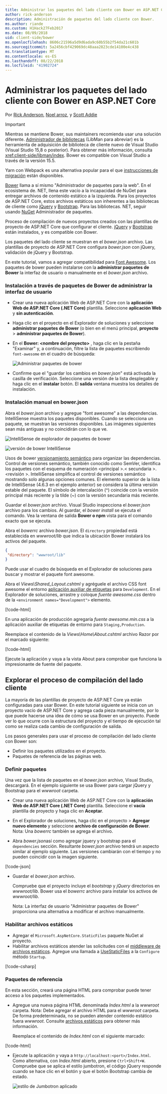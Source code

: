 ```yaml
---
title: Administrar los paquetes del lado cliente con Bower en ASP.NET Core
author: rick-anderson
description: Administración de paquetes del lado cliente con Bower.
ms.author: riande
ms.custom: H1Hack27Feb2017
ms.date: 08/09/2018
uid: client-side/bower
ms.openlocfilehash: 8606c21596a5d9d6ada9c60b55b2f54da21c601b
ms.sourcegitcommit: 5a2456cbf429069dc48aaa2823cde14100e4c438
ms.translationtype: MT
ms.contentlocale: es-ES
ms.lasthandoff: 08/22/2018
ms.locfileid: "41902724"
---
```

# <a name="manage-client-side-packages-with-bower-in-aspnet-core"></a>Administrar los paquetes del lado cliente con Bower en ASP.NET Core

Por [Rick Anderson](https://twitter.com/RickAndMSFT), [Noel arroz](https://blog.falafel.com/falafel-software-recognized-sitefinity-website-year/), y [Scott Addie](https://scottaddie.com)

> [!IMPORTANT]
> Mientras se mantiene Bower, sus maintainers recomienda usar una solución diferente. [Administrador de bibliotecas](https://blogs.msdn.microsoft.com/webdev/2018/04/18/what-happened-to-bower/) (LibMan para abreviar) es la herramienta de adquisición de biblioteca de cliente nuevo de Visual Studio (Visual Studio 15,8 o posterior). Para obtener más información, consulta <xref:client-side/libman/index>. Bower es compatible con Visual Studio a través de la versión 15.5.
>
> Yarn con Webpack es una alternativa popular para el que [instrucciones de migración](https://bower.io/blog/2017/how-to-migrate-away-from-bower/) están disponibles.

[Bower](https://bower.io/) llama a sí mismo "Administrador de paquetes para la web". En el ecosistema de. NET, llena este vacío a la incapacidad de NuGet para entregar archivos de contenido estático a la izquierda. Para los proyectos de ASP.NET Core, estos archivos estáticos son inherentes a las bibliotecas de cliente como [jQuery](http://jquery.com/) y [Bootstrap](http://getbootstrap.com/). Para las bibliotecas. NET, seguir usando [NuGet](https://www.nuget.org/) Administrador de paquetes.

Proceso de compilación de nuevos proyectos creados con las plantillas de proyecto de ASP.NET Core que configurar el cliente. [jQuery](http://jquery.com/) y [Bootstrap](http://getbootstrap.com/) están instalados, y es compatible con Bower.

Los paquetes del lado cliente se muestran en el *bower.json* archivo. Las plantillas de proyecto de ASP.NET Core configura *bower.json* con jQuery, validación de jQuery y Bootstrap.

En este tutorial, vamos a agregar compatibilidad para [Font Awesome](http://fontawesome.io). Los paquetes de bower pueden instalarse con la **administrar paquetes de Bower** la interfaz de usuario o manualmente en el *bower.json* archivo.

### <a name="installation-via-manage-bower-packages-ui"></a>Instalación a través de paquetes de Bower de administrar la interfaz de usuario

* Crear una nueva aplicación Web de ASP.NET Core con la **aplicación Web de ASP.NET Core (.NET Core)** plantilla. Seleccione **aplicación Web** y **sin autenticación**.

* Haga clic en el proyecto en el Explorador de soluciones y seleccione **administrar paquetes de Bower** (o bien en el menú principal, **proyecto** > **administrar paquetes de Bower**).

* En el **Bower: \<nombre del proyecto\>**  , haga clic en la pestaña "Examinar" y, a continuación, filtre la lista de paquetes escribiendo `font-awesome` en el cuadro de búsqueda:

  ![Administrar paquetes de bower](bower/_static/manage-bower-packages.png)

* Confirme que el "guardar los cambios en *bower.json*" está activada la casilla de verificación. Seleccione una versión de la lista desplegable y haga clic en el **instalar** botón. El **salida** ventana muestra los detalles de instalación.

### <a name="manual-installation-in-bowerjson"></a>Instalación manual en bower.json

Abra el *bower.json* archivo y agregue "font awesome" a las dependencias. IntelliSense muestra los paquetes disponibles. Cuando se selecciona un paquete, se muestran las versiones disponibles. Las imágenes siguientes sean más antiguas y no coincidirán con lo que ve.

![IntelliSense de explorador de paquetes de bower](bower/_static/add-package.png)

![versión de bower IntelliSense](bower/_static/version-intelliSense.png)

Usos de bower [versionamiento semántico](http://semver.org/) para organizar las dependencias. Control de versiones semántico, también conocido como SemVer, identifica los paquetes con el esquema de numeración \<principal >.\< secundaria >. \<revisión >. IntelliSense simplifica el control de versiones semántico mostrando solo algunas opciones comunes. El elemento superior de la lista de IntelliSense (4.6.3 en el ejemplo anterior) se considera la última versión estable del paquete. El símbolo de intercalación (^) coincide con la versión principal más reciente y la tilde (~) con la versión secundaria más reciente.

Guardar el *bower.json* archivo. Visual Studio inspecciona el *bower.json* archivo para los cambios. Al guardar, el *bower install* se ejecuta el comando. Vea la ventana de salida **Bower o npm** vista para el comando exacto que se ejecuta.

Abra el *bowerrc* archivo *bower.json*. El `directory` propiedad está establecida en *wwwroot/lib* que indica la ubicación Bower instalará los activos del paquete.

```json
{
 "directory": "wwwroot/lib"
}
```

Puede usar el cuadro de búsqueda en el Explorador de soluciones para buscar y mostrar el paquete font awesome.

Abra el *Views\Shared\_Layout.cshtml* y agréguele el archivo CSS font awesome el entorno [aplicación auxiliar de etiquetas](xref:mvc/views/tag-helpers/intro) para `Development`. En el Explorador de soluciones, arrastre y coloque *fuente awesome.css* dentro de la `<environment names="Development">` elemento.

[!code-html[](bower/sample/_Layout.cshtml?highlight=4&range=9-13)]

En una aplicación de producción agregaría *fuente awesome.min.css* a la aplicación auxiliar de etiquetas de entorno para `Staging,Production`.

Reemplace el contenido de la *Views\Home\About.cshtml* archivo Razor por el marcado siguiente:

[!code-html[](bower/sample/About.cshtml)]

Ejecute la aplicación y vaya a la vista About para comprobar que funciona la impresionante de fuente del paquete.

## <a name="exploring-the-client-side-build-process"></a>Explorar el proceso de compilación del lado cliente

La mayoría de las plantillas de proyecto de ASP.NET Core ya están configuradas para usar Bower. En este tutorial siguiente se inicia con un proyecto vacío de ASP.NET Core y agrega cada pieza manualmente, por lo que puede hacerse una idea de cómo se usa Bower en un proyecto. Puede ver lo que ocurre con la estructura del proyecto y el tiempo de ejecución tal como se realiza cada cambio de configuración de salida.

Los pasos generales para usar el proceso de compilación del lado cliente con Bower son:

* Definir los paquetes utilizados en el proyecto. <!-- once defined, you don't need to download them, VS does -->
* Paquetes de referencia de las páginas web.

### <a name="define-packages"></a>Definir paquetes

Una vez que la lista de paquetes en el *bower.json* archivo, Visual Studio, descargará. En el ejemplo siguiente se usa Bower para cargar jQuery y Bootstrap para el *wwwroot* carpeta.

* Crear una nueva aplicación Web de ASP.NET Core con la **aplicación Web de ASP.NET Core (.NET Core)** plantilla. Seleccione el **vacía** plantilla de proyecto y haga clic en **Aceptar**.

* En el Explorador de soluciones, haga clic en el proyecto > **Agregar nuevo elemento** y seleccione **archivo de configuración de Bower**. Nota: Una *bowerrc* también se agrega el archivo.

* Abra *bower.json*así como agregar jquery y bootstrap para el `dependencies` sección. Resultante *bower.json* archivo tendrá un aspecto similar al ejemplo siguiente. Las versiones cambiarán con el tiempo y no pueden coincidir con la imagen siguiente.

[!code-json[](bower/sample/bower.json?highlight=5,6)]

* Guardar el *bower.json* archivo.

  Compruebe que el proyecto incluye el *bootstrap* y *jQuery* directorios en *wwwroot/lib*. Bower usa el *bowerrc* archivo para instalar los activos de *wwwroot/lib*.

  Nota: La interfaz de usuario "Administrar paquetes de Bower" proporciona una alternativa a modificar el archivo manualmente.

### <a name="enable-static-files"></a>Habilitar archivos estáticos

* Agregar el `Microsoft.AspNetCore.StaticFiles` paquete NuGet al proyecto.
* Habilitar archivos estáticos atender las solicitudes con el [middleware de archivos estáticos](/dotnet/api/microsoft.aspnetcore.builder.staticfileextensions). Agregue una llamada a [UseStaticFiles](/dotnet/api/microsoft.aspnetcore.builder.staticfileextensions) a la `Configure` método `Startup`.

[!code-csharp[](bower/sample/Startup.cs?highlight=9)]

### <a name="reference-packages"></a>Paquetes de referencia

En esta sección, creará una página HTML para comprobar puede tener acceso a los paquetes implementados.

* Agregue una nueva página HTML denominada *Index.html* a la *wwwroot* carpeta. Nota: Debe agregar el archivo HTML para el *wwwroot* carpeta. De forma predeterminada, no se pueden atender contenido estático fuera *wwwroot*. Consulte [archivos estáticos](xref:fundamentals/static-files) para obtener más información.

  Reemplace el contenido de *Index.html* con el siguiente marcado:

[!code-html[](bower/sample/Index.html)]

* Ejecute la aplicación y vaya a `http://localhost:<port>/Index.html`. Como alternativa, con *Index.html* abierto, presione `Ctrl+Shift+W`. Compruebe que se aplica el estilo jumbotron, el código jQuery responde cuando se hace clic en el botón y que el botón Bootstrap cambia de estado.

  ![estilo de Jumbotron aplicado](bower/_static/jumbotron.png)
